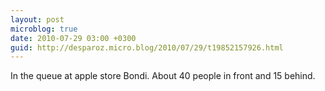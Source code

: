 ```yaml
---
layout: post
microblog: true
date: 2010-07-29 03:00 +0300
guid: http://desparoz.micro.blog/2010/07/29/t19852157926.html
---
```

In the queue at apple store Bondi. About 40 people in front and 15 behind.
